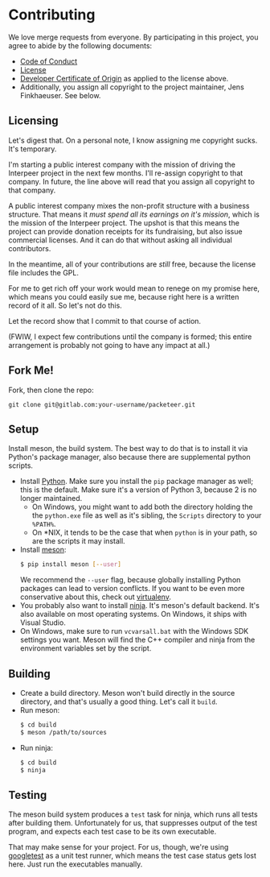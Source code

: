 # Contributing

We love merge requests from everyone. By participating in this project, you
agree to abide by the following documents:

* [Code of Conduct](https://gitlab.com/interpeer/packeteer/-/blob/master/CODE_OF_CONDUCT.md)
* [License](https://gitlab.com/interpeer/packeteer/-/blob/master/LICENSE)
* [Developer Certificate of Origin](https://gitlab.com/interpeer/packeteer/-/blob/master/DCO.txt)
  as applied to the license above.
* Additionally, you assign all copyright to the project maintainer, Jens
  Finkhaeuser. See below.

## Licensing

Let's digest that. On a personal note, I know assigning me copyright sucks.
It's temporary.

I'm starting a public interest company with the mission of driving the
Interpeer project in the next few months. I'll re-assign copyright to that
company. In future, the line above will read that you assign all copyright
to that company.

A public interest company mixes the non-profit structure with a business
structure. That means it *must spend all its earnings on it's mission*,
which is the mission of the Interpeer project. The upshot is that this
means the project can provide donation receipts for its fundraising, but
also issue commercial licenses. And it can do that without asking all
individual contributors.

In the meantime, all of your contributions are *still* free, because the
license file includes the GPL.

For me to get rich off your work would mean to renege on my promise here,
which means you could easily sue me, because right here is a written
record of it all. So let's not do this.

Let the record show that I commit to that course of action.

(FWIW, I expect few contributions until the company is formed; this
 entire arrangement is probably not going to have any impact at all.)

## Fork Me!

Fork, then clone the repo:

    git clone git@gitlab.com:your-username/packeteer.git

## Setup

Install meson, the build system. The best way to do that is to install it
via Python's package manager, also because there are supplemental python
scripts.

* Install [Python](https://www.python.org/). Make sure you install the
  `pip` package manager as well; this is the default. Make sure it's a
  version of Python 3, because 2 is no longer maintained.
  * On Windows, you might want to add both the directory holding the
    the `python.exe` file as well as it's sibling, the `Scripts` directory
    to your `%PATH%`.
  * On \*NIX, it tends to be the case that when `python` is in your path,
    so are the scripts it may install.
* Install [meson](https://mesonbuild.com/):
  ```bash
  $ pip install meson [--user]
  ```
  We recommend the `--user` flag, because globally installing Python
  packages can lead to version conflicts. If you want to be even more
  conservative about this, check out [virtualenv](https://virtualenv.pypa.io/en/stable/).
* You probably also want to install [ninja](https://ninja-build.org/). It's
  meson's default backend. It's also available on most operating systems. On
  Windows, it ships with Visual Studio.
* On Windows, make sure to run `vcvarsall.bat` with the Windows SDK settings
  you want. Meson will find the C++ compiler and ninja from the environment
  variables set by the script.

## Building

* Create a build directory. Meson won't build directly in the source
  directory, and that's usually a good thing. Let's call it `build`.
* Run meson:
  ```bash
  $ cd build
  $ meson /path/to/sources
  ```
* Run ninja:
  ```bash
  $ cd build
  $ ninja
  ```

## Testing

The meson build system produces a `test` task for ninja, which runs all tests
after building them. Unfortunately for us, that suppresses output of the test
program, and expects each test case to be its own executable.

That may make sense for your project. For us, though, we're using
[googletest](https://github.com/google/googletest) as a unit test runner, which
means the test case status gets lost here. Just run the executables manually.
